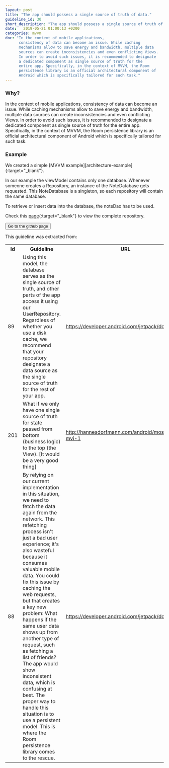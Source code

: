 ```yaml
---
layout: post
title: "The app should possess a single source of truth of data."
guideline_id: 30
short_description: "The app should possess a single source of truth of data."
date:   2019-05-21 01:00:13 +0200
categories: mvvm
doc: "In the context of mobile applications,
      consistency of data can become an issue. While caching
      mechanisms allow to save energy and bandwidth, multiple data
      sources can create inconsistencies and even conflicting Views.
      In order to avoid such issues, it is recommended to designate
      a dedicated component as single source of truth for the
      entire app. Specifically, in the context of MVVM, the Room
      persistence library is an official architectural component of
      Android which is specifically tailored for such task."
---
```

<h3>Why?</h3>
In the context of mobile applications,
consistency of data can become an issue. While caching
mechanisms allow to save energy and bandwidth, multiple data
sources can create inconsistencies and even conflicting Views.
In order to avoid such issues, it is recommended to designate
a dedicated component as single source of truth for the
entire app. Specifically, in the context of MVVM, the Room
persistence library is an official architectural component of
Android which is specifically tailored for such task.


<h3>Example</h3>
We created a simple [MVVM example][architecture-example]{:target="_blank"}.

In our example the viewModel contains only one database.
Whenever someone creates a Repository, an instance of the NoteDatabase gets requested.
This NoteDatabase is a singleton, so each repository will contain the same database. 

<script src="https://gist.github.com/Geertdepont/6c49b1e410789359624d30622c82c03d.js"></script>

To retrieve or insert data into the database, the noteDao has to be used.

Check this [page][architecture-example]{:target="_blank"} to view the complete repository.

<a href="https://github.com/Geertdepont/bachelor_thesis/tree/master/ArchitectureExample" target="_blank"><button type="button" class="btn btn-primary btn-icon-right">Go to the github page</button></a>

This guideline was extracted from:
<table id="guidelinelinks">
  <tr>
    <th>Id</th>
    <th>Guideline</th>
    <th>URL</th>
  </tr>
    <tr>
      <td>89</td>
      <td>Using this model, the database serves as the single source of truth, and other parts of the app access it using our UserRepository. Regardless of whether you use a disk cache, we recommend that your repository designate a data source as the single source of truth for the rest of your app.</td>
     <td><a href="https://developer.android.com/jetpack/docs/guide" target="_blank">https://developer.android.com/jetpack/docs/guide</a></td>
    </tr>    
    <tr>
      <td>201</td>
      <td>What if we only have one single source of truth for state passed from bottom (business logic) to the top (the View). [It would be a very good thing]</td>
     <td><a href="http://hannesdorfmann.com/android/mosby3-mvi-1" target="_blank">http://hannesdorfmann.com/android/mosby3-mvi-1</a></td>
    </tr>    
    <tr>
      <td>88</td>
      <td>By relying on our current implementation in this situation, we need to fetch the data again from the network. This refetching process isn't just a bad user experience; it's also wasteful because it consumes valuable mobile data. You could fix this issue by caching the web requests, but that creates a key new problem: What happens if the same user data shows up from another type of request, such as fetching a list of friends? The app would show inconsistent data, which is confusing at best. The proper way to handle this situation is to use a persistent model. This is where the Room persistence library comes to the rescue.</td>
     <td><a href="https://developer.android.com/jetpack/docs/guide" target="_blank">https://developer.android.com/jetpack/docs/guide</a></td>
    </tr>    
</table>

[architecture-example]: https://github.com/Geertdepont/bachelor_thesis/tree/master/ArchitectureExample